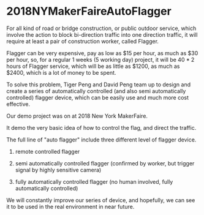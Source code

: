 # 2018NYMakerFaireAutoFlagger

For all kind of road or bridge construction, or public outdoor service, which involve the action to block bi-direction traffic into one direction traffic, it will require at least a pair of construction worker, called Flagger.

Flagger can be very expensive, pay as low as $15 per hour, as much as $30 per hour, so, for a regular 1 weeks (5 working day) project, it will be 40 * 2 hours of Flagger service, which will be as little as $1200, as much as $2400, which is a lot of money to be spent.

To solve this problem, Tiger Peng and David Peng team up to design and create a series of automatically controlled (and also semi automatically controlled) flagger device, which can be easily use and much more cost effective.

Our demo project was on at 2018 New York MakerFaire.

It demo the very basic idea of how to control the flag, and direct the traffic.

The full line of "auto flagger" include three different level of flagger device.

1. remote controlled flagger

2. semi automatically controlled flagger (confirmed by worker, but trigger signal by highly sensitive camera)

3. fully automatically controlled flagger (no human involved, fully automatically controlled)

We will constantly improve our series of device, and hopefully, we can see it to be used in the real environment in near future.
